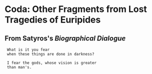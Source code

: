 #  Coda: Other Fragments from Lost Tragedies of Euripides

## From Satyros's _Biographical Dialogue_

     What is it you fear
     when these things are done in darkness?
     
     I fear the gods, whose vision is greater
     than man's.
